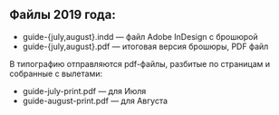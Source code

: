 ## Файлы 2019 года:

* guide-{july,august}.indd — файл Adobe InDesign с брошюрой
* guide-{july,august}.pdf — итоговая версия брошюры, PDF файл

В типографию отправляются pdf-файлы, разбитые по страницам и собранные с вылетами:

* guide-july-print.pdf — для Июля
* guide-august-print.pdf — для Августа

